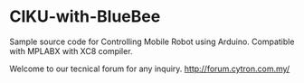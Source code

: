 # CIKU-with-BlueBee
Sample source code for Controlling Mobile Robot using Arduino. Compatible with MPLABX with XC8 compiler.

Welcome to our tecnical forum for any inquiry. http://forum.cytron.com.my/
